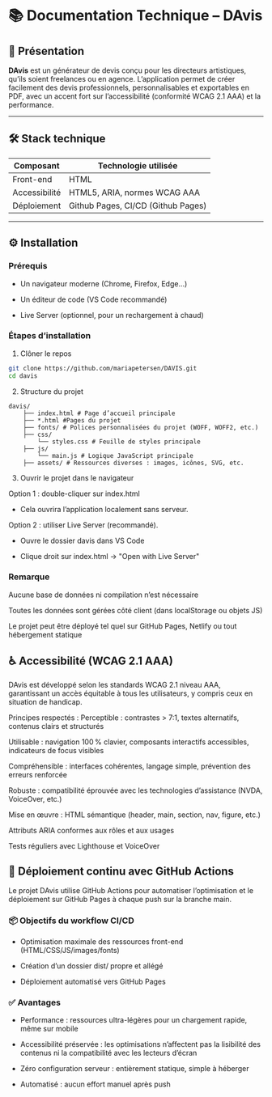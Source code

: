 # 📚 Documentation Technique – DAvis

## 🎨 Présentation

**DAvis** est un générateur de devis conçu pour les directeurs artistiques, qu’ils soient freelances ou en agence. L’application permet de créer facilement des devis professionnels, personnalisables et exportables en PDF, avec un accent fort sur l’accessibilité (conformité WCAG 2.1 AAA) et la performance.

---

## 🛠️ Stack technique

| Composant        | Technologie utilisée        |
|------------------|-----------------------------|
| Front-end        | HTML | CSS | Javascript       |
| Accessibilité    | HTML5, ARIA, normes WCAG AAA|
| Déploiement      | Github Pages, CI/CD (Github Pages)       |

---

## ⚙️ Installation

### Prérequis
- Un navigateur moderne (Chrome, Firefox, Edge…)

- Un éditeur de code (VS Code recommandé)

- Live Server (optionnel, pour un rechargement à chaud)

### Étapes d’installation

1. Clôner le repos
```bash
git clone https://github.com/mariapetersen/DAVIS.git
cd davis
```

2. Structure du projet 
```text
davis/ 
    ├── index.html # Page d’accueil principale
    ├── *.html #Pages du projet
    ├── fonts/ # Polices personnalisées du projet (WOFF, WOFF2, etc.) 
    ├── css/ 
        └── styles.css # Feuille de styles principale 
    ├── js/  
        └── main.js # Logique JavaScript principale 
    ├── assets/ # Ressources diverses : images, icônes, SVG, etc.
```


3. Ouvrir le projet dans le navigateur

Option 1 : double-cliquer sur index.html
- Cela ouvrira l’application localement sans serveur.

Option 2 : utiliser Live Server (recommandé).
- Ouvre le dossier davis dans VS Code

- Clique droit sur index.html → "Open with Live Server"

### Remarque
Aucune base de données ni compilation n’est nécessaire

Toutes les données sont gérées côté client (dans localStorage ou objets JS)

Le projet peut être déployé tel quel sur GitHub Pages, Netlify ou tout hébergement statique

## ♿ Accessibilité (WCAG 2.1 AAA)
DAvis est développé selon les standards WCAG 2.1 niveau AAA, garantissant un accès équitable à tous les utilisateurs, y compris ceux en situation de handicap.

Principes respectés :
Perceptible : contrastes > 7:1, textes alternatifs, contenus clairs et structurés

Utilisable : navigation 100 % clavier, composants interactifs accessibles, indicateurs de focus visibles

Compréhensible : interfaces cohérentes, langage simple, prévention des erreurs renforcée

Robuste : compatibilité éprouvée avec les technologies d’assistance (NVDA, VoiceOver, etc.)

Mise en œuvre :
HTML sémantique (header, main, section, nav, figure, etc.)

Attributs ARIA conformes aux rôles et aux usages

Tests réguliers avec Lighthouse et VoiceOver

## 🚀 Déploiement continu avec GitHub Actions
Le projet DAvis utilise GitHub Actions pour automatiser l’optimisation et le déploiement sur GitHub Pages à chaque push sur la branche main.

### 📦 Objectifs du workflow CI/CD
- Optimisation maximale des ressources front-end (HTML/CSS/JS/images/fonts)

- Création d’un dossier dist/ propre et allégé

- Déploiement automatisé vers GitHub Pages

### ✅ Avantages
- Performance : ressources ultra-légères pour un chargement rapide, même sur mobile

- Accessibilité préservée : les optimisations n’affectent pas la lisibilité des contenus ni la compatibilité avec les lecteurs d’écran

- Zéro configuration serveur : entièrement statique, simple à héberger

- Automatisé : aucun effort manuel après push


